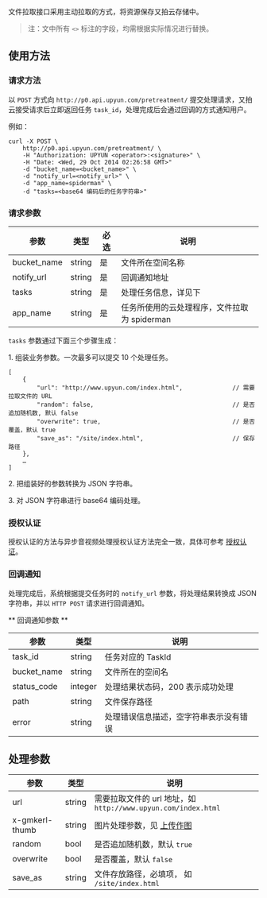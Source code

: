 文件拉取接口采用主动拉取的方式，将资源保存又拍云存储中。

> 注：文中所有 `<>` 标注的字段，均需根据实际情况进行替换。

## 使用方法

### 请求方法

以 `POST` 方式向 `http://p0.api.upyun.com/pretreatment/` 提交处理请求，又拍云接受请求后立即返回任务 `task_id`，处理完成后会通过回调的方式通知用户。

例如：

```
curl -X POST \
    http://p0.api.upyun.com/pretreatment/ \
    -H "Authorization: UPYUN <operator>:<signature>" \
    -H "Date: <Wed, 29 Oct 2014 02:26:58 GMT>"
    -d "bucket_name=<bucket_name>" \
    -d "notify_url=<notify_url>" \
    -d "app_name=spiderman" \
    -d "tasks=<base64 编码后的任务字符串>"
```

### 请求参数

|        参数       |    类型       | 必选     |   说明                           |
|-------------------|--------------|------|---------------------------------------|
| bucket_name       | string       |  是   | 文件所在空间名称                     |
| notify_url        | string       |  是   | 回调通知地址                         |
| tasks             | string       |  是   | 处理任务信息，详见下                 |
| app_name          | string       |  是   | 任务所使用的云处理程序，文件拉取为 spiderman |


`tasks` 参数通过下面三个步骤生成：

1\. 组装业务参数。一次最多可以提交 10 个处理任务。

```
[
	{
		"url": "http://www.upyun.com/index.html",              // 需要拉取文件的 URL
        "random": false,                                       // 是否追加随机数, 默认 false
        "overwrite": true,                                     // 是否覆盖，默认 true
		"save_as": "/site/index.html",                         // 保存路径
	},
	…
]
```

2\. 把组装好的参数转换为 JSON 字符串。

3\. 对 JSON 字符串进行 base64 编码处理。

### 授权认证

授权认证的方法与异步音视频处理授权认证方法完全一致，具体可参考 [授权认证](http://docs.upyun.com/cloud/av/#_4)。


### 回调通知

处理完成后，系统根据提交任务时的 `notify_url` 参数，将处理结果转换成 JSON 字符串，并以 `HTTP POST` 请求进行回调通知。

** 回调通知参数 **

|     参数     |    类型   |    说明                                                                                                      |
|--------------|-----------|--------------------------------------------------------------------------------------------------------------|
| task_id      | string    | 任务对应的 TaskId                             |
| bucket_name  | string    | 文件所在的空间名                              |
| status_code  | integer   | 处理结果状态码，200 表示成功处理              |
| path         | string    | 文件保存路径                                  |
| error        | string    | 处理错误信息描述，空字符串表示没有错误        |


## 处理参数

|        参数       |    类型   |    说明                                                                           |
|-------------------|-----------|-----------------------------------------------------------------------------------|
| url               | string    | 需要拉取文件的 url 地址，如 `http://www.upyun.com/index.html`                     |
| x-gmkerl-thumb    | string    | 图片处理参数，见 [上传作图](/cloud/image/#_2) |
| random            | bool      | 是否追加随机数，默认 `true`  |
| overwrite         | bool      | 是否覆盖，默认 `false` |
| save_as           | string    | 文件存放路径，必填项， 如 `/site/index.html` |
